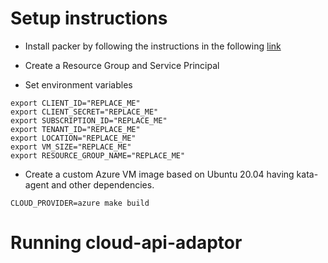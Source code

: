 # Setup instructions

- Install packer by following the instructions in the following [link](https://learn.hashicorp.com/tutorials/packer/get-started-install-cli)

- Create a Resource Group and Service Principal

- Set environment variables
```
export CLIENT_ID="REPLACE_ME"
export CLIENT_SECRET="REPLACE_ME"
export SUBSCRIPTION_ID="REPLACE_ME"
export TENANT_ID="REPLACE_ME"
export LOCATION="REPLACE_ME"
export VM_SIZE="REPLACE_ME"
export RESOURCE_GROUP_NAME="REPLACE_ME"
```

- Create a custom Azure VM image based on Ubuntu 20.04 having kata-agent and other dependencies.
```
CLOUD_PROVIDER=azure make build
```


# Running cloud-api-adaptor


